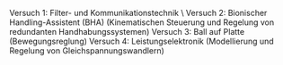 Versuch 1: Filter- und Kommunikationstechnik \\
Versuch 2: Bionischer Handling-Assistent (BHA) (Kinematischen Steuerung und Regelung von redundanten Handhabungssystemen)
Versuch 3: Ball auf Platte (Bewegungsreglung)
Versuch 4: Leistungselektronik (Modellierung und Regelung von Gleichspannungswandlern)
